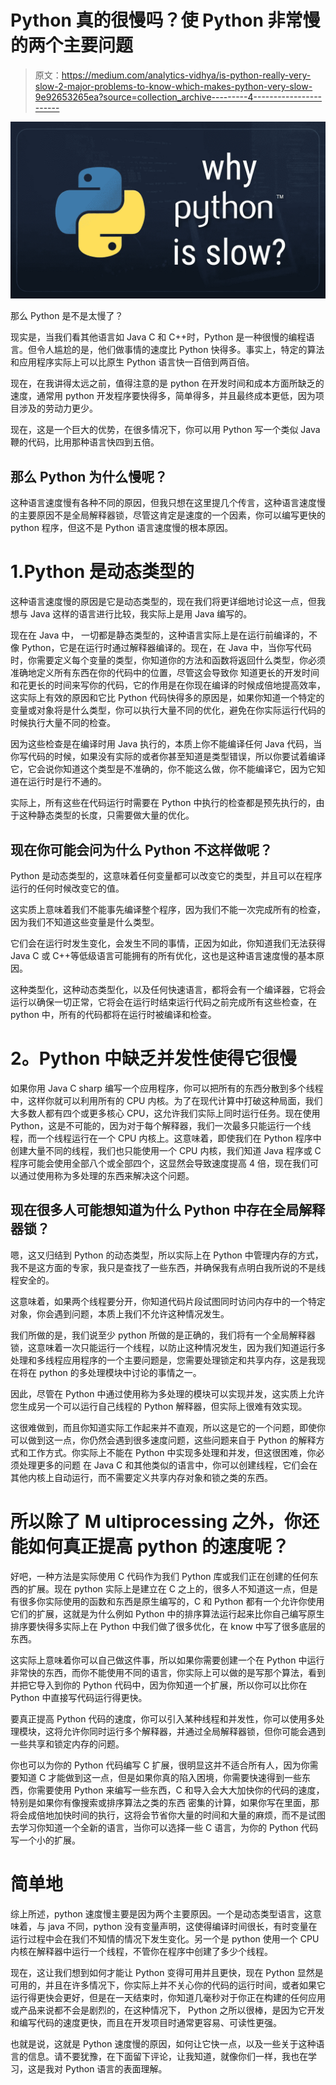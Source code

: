 # Python 真的很慢吗？使 Python 非常慢的两个主要问题

> 原文：<https://medium.com/analytics-vidhya/is-python-really-very-slow-2-major-problems-to-know-which-makes-python-very-slow-9e92653265ea?source=collection_archive---------4----------------------->

![](img/af30fd64d68bdcbaaa1b71c504ab9d47.png)

那么 Python 是不是太慢了？

现实是，当我们看其他语言如 Java C 和 C++时，Python 是一种很慢的编程语言。但令人尴尬的是，他们做事情的速度比 Python 快得多。事实上，特定的算法和应用程序实际上可以比原生 Python 语言快一百倍到两百倍。

现在，在我讲得太远之前，值得注意的是 python 在开发时间和成本方面所缺乏的速度，通常用 python 开发程序要快得多，简单得多，并且最终成本更低，因为项目涉及的劳动力更少。

现在，这是一个巨大的优势，在很多情况下，你可以用 Python 写一个类似 Java 鞭的代码，比用那种语言快四到五倍。

## 那么 Python 为什么慢呢？

这种语言速度慢有各种不同的原因，但我只想在这里提几个传言，这种语言速度慢的主要原因不是全局解释器锁，尽管这肯定是速度的一个因素，你可以编写更快的 python 程序，但这不是 Python 语言速度慢的根本原因。

# 1.Python 是动态类型的

这种语言速度慢的原因是它是动态类型的，现在我们将更详细地讨论这一点，但我想与 Java 这样的语言进行比较，我实际上是用 Java 编写的。

现在在 Java 中， 一切都是静态类型的，这种语言实际上是在运行前编译的，不像 Python，它是在运行时通过解释器编译的。现在，在 Java 中，当你写代码时，你需要定义每个变量的类型，你知道你的方法和函数将返回什么类型，你必须准确地定义所有东西在你的代码中的位置，尽管这会导致你 知道更长的开发时间和花更长的时间来写你的代码，它的作用是在你现在编译的时候成倍地提高效率，这实际上有效的原因和它比 Python 代码快得多的原因是，如果你知道一个特定的变量或对象将是什么类型，你可以执行大量不同的优化，避免在你实际运行代码的时候执行大量不同的检查。

因为这些检查是在编译时用 Java 执行的，本质上你不能编译任何 Java 代码，当你写代码的时候，如果没有实际的或者你甚至知道是类型错误，所以你要试着编译它，它会说你知道这个类型是不准确的，你不能这么做，你不能编译它，因为它知道在运行时是行不通的。

实际上，所有这些在代码运行时需要在 Python 中执行的检查都是预先执行的，由于这种静态类型的长度，只需要做大量的优化。

## 现在你可能会问为什么 Python 不这样做呢？

Python 是动态类型的，这意味着任何变量都可以改变它的类型，并且可以在程序运行的任何时候改变它的值。

这实质上意味着我们不能事先编译整个程序，因为我们不能一次完成所有的检查，因为我们不知道这些变量是什么类型。

它们会在运行时发生变化，会发生不同的事情，正因为如此，你知道我们无法获得 Java C 或 C++等低级语言可能拥有的所有优化，这也是这种语言速度慢的基本原因。

这种类型化，这种动态类型化，以及任何快速语言，都将会有一个编译器，它将会运行以确保一切正常，它将会在运行时结束运行代码之前完成所有这些检查，在 python 中，所有的代码都将在运行时被编译和检查。

# **2。Python 中缺乏并发性使得它很慢**

如果你用 Java C sharp 编写一个应用程序，你可以把所有的东西分散到多个线程中，这样你就可以利用所有的 CPU 内核。为了在现代计算中打破这种局面，我们大多数人都有四个或更多核心 CPU，这允许我们实际上同时运行任务。现在使用 Python，这是不可能的，因为对于每个解释器，我们一次最多只能运行一个线程，而一个线程运行在一个 CPU 内核上。这意味着，即使我们在 Python 程序中创建大量不同的线程，我们也只能使用一个 CPU 内核，我们知道 Java 程序或 C 程序可能会使用全部八个或全部四个，这显然会导致速度提高 4 倍，现在我们可以通过使用称为多处理的东西来解决这个问题。

## 现在很多人可能想知道为什么 Python 中存在全局解释器锁？

嗯，这又归结到 Python 的动态类型，所以实际上在 Python 中管理内存的方式，我不是这方面的专家，我只是查找了一些东西，并确保我有点明白我所说的不是线程安全的。

这意味着，如果两个线程要分开，你知道代码片段试图同时访问内存中的一个特定对象，你会遇到问题，本质上我们不允许这种情况发生。

我们所做的是，我们说至少 python 所做的是正确的，我们将有一个全局解释器锁，这意味着一次只能运行一个线程，以防止这种情况发生，因为我们知道运行多处理和多线程应用程序的一个主要问题是，您需要处理锁定和共享内存，这是我现在将在 python 的多处理模块中讨论的事情之一。

因此，尽管在 Python 中通过使用称为多处理的模块可以实现并发，这实质上允许您生成另一个可以运行自己线程的 Python 解释器，但实际上很难有效实现。

这很难做到，而且你知道实际工作起来并不直观，所以这是它的一个问题，即使你可以做到这一点，你仍然会遇到很多速度问题，这些问题来自于 Python 的解释方式和工作方式。你实际上不能在 Python 中实现多处理和并发，但这很困难，你必须处理更多的问题 在 Java C 和其他类似的语言中，你可以创建线程，它们会在其他内核上自动运行，而不需要定义共享内存对象和锁之类的东西。

# 所以除了 M **ultiprocessing** 之外，你还能如何真正提高 python 的速度呢？

好吧，一种方法是实际使用 C 代码作为我们 Python 库或我们正在创建的任何东西的扩展。现在 python 实际上是建立在 C 之上的，很多人不知道这一点，但是有很多你实际使用的函数和东西是原生编写的，C 和 Python 都有一个允许你使用它们的扩展，这就是为什么例如 Python 中的排序算法运行起来比你自己编写原生排序要快得多实际上在 Python 中我们做了很多优化，在 know 中写了很多底层的东西。

这实际上意味着你可以自己做这件事，所以如果你需要创建一个在 Python 中运行非常快的东西，而你不能使用不同的语言，你实际上可以做的是写那个算法，看到并把它导入到你的 Python 代码中，因为你知道一个扩展，所以你可以比你在 Python 中直接写代码运行得更快。

要真正提高 Python 代码的速度，你可以引入某种线程和并发性，你可以使用多处理模块，这将允许你同时运行多个解释器，并通过全局解释器锁，但你可能会遇到一些共享和锁定内存的问题。

你也可以为你的 Python 代码编写 C 扩展，很明显这并不适合所有人，因为你需要知道 C 才能做到这一点，但是如果你真的陷入困境，你需要快速得到一些东西，你需要使用 Python 来编写一些东西，C 和导入会大大加快你的代码的速度，特别是如果你有像搜索或排序算法之类的东西 密集的计算，如果你写在里面，那将会成倍地加快时间的执行，这将会节省你大量的时间和大量的麻烦，而不是试图去学习你知道一个全新的语言，当你可以选择一些 C 语言，为你的 Python 代码写一个小的扩展。

# 简单地

综上所述，python 速度慢主要是因为两个主要原因。一个是动态类型语言，这意味着，与 java 不同，python 没有变量声明，这使得编译时间很长，有时变量在运行过程中会在我们不知情的情况下发生变化。另一个是 python 使用一个 CPU 内核在解释器中运行一个线程，不管你在程序中创建了多少个线程。

现在，这让我们想到如何才能让 Python 变得可用并且更快，现在 Python 显然是可用的，并且在许多情况下，你实际上并不关心你的代码的运行时间，或者如果它运行得更快会更好，但是在一天结束时，你知道几毫秒对于你正在构建的任何应用或产品来说都不会是剧烈的，在这种情况下， Python 之所以很棒，是因为它开发和编写代码的速度更快，而且在开发项目时通常更容易、可读性更强。

也就是说，这就是 Python 速度慢的原因，如何让它快一点，以及一些关于这种语言的信息。请不要犹豫，在下面留下评论，让我知道，就像你们一样，我也在学习，这是我对 Python 语言的表面理解。